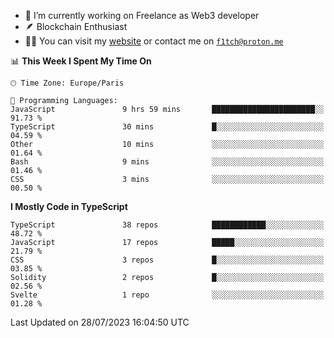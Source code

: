 - 🔭 I’m currently working on Freelance as Web3 developer
- 🪶 Blockchain Enthusiast
- 👨‍💻 You can visit my [website](https://f1tch.xyz) or contact me on [`f1tch@proton.me`](mailto:f1tch@proton.me)

<!--START_SECTION:waka-->
📊 **This Week I Spent My Time On** 

```text
🕑︎ Time Zone: Europe/Paris

💬 Programming Languages: 
JavaScript               9 hrs 59 mins       ███████████████████████░░   91.73 % 
TypeScript               30 mins             █░░░░░░░░░░░░░░░░░░░░░░░░   04.59 % 
Other                    10 mins             ░░░░░░░░░░░░░░░░░░░░░░░░░   01.64 % 
Bash                     9 mins              ░░░░░░░░░░░░░░░░░░░░░░░░░   01.46 % 
CSS                      3 mins              ░░░░░░░░░░░░░░░░░░░░░░░░░   00.50 % 
```

**I Mostly Code in TypeScript** 

```text
TypeScript               38 repos            ████████████░░░░░░░░░░░░░   48.72 % 
JavaScript               17 repos            █████░░░░░░░░░░░░░░░░░░░░   21.79 % 
CSS                      3 repos             █░░░░░░░░░░░░░░░░░░░░░░░░   03.85 % 
Solidity                 2 repos             █░░░░░░░░░░░░░░░░░░░░░░░░   02.56 % 
Svelte                   1 repo              ░░░░░░░░░░░░░░░░░░░░░░░░░   01.28 % 
```




 Last Updated on 28/07/2023 16:04:50 UTC
<!--END_SECTION:waka-->
